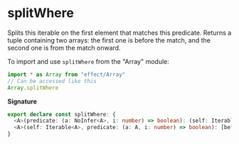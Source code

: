 # splitWhere

Splits this iterable on the first element that matches this predicate.
Returns a tuple containing two arrays: the first one is before the match, and the second one is from the match onward.

To import and use `splitWhere` from the "Array" module:

```ts
import * as Array from "effect/Array"
// Can be accessed like this
Array.splitWhere
```

**Signature**

```ts
export declare const splitWhere: {
  <A>(predicate: (a: NoInfer<A>, i: number) => boolean): (self: Iterable<A>) => [beforeMatch: A[], fromMatch: A[]]
  <A>(self: Iterable<A>, predicate: (a: A, i: number) => boolean): [beforeMatch: A[], fromMatch: A[]]
}
```
